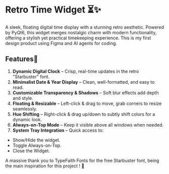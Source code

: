 # Retro Time Widget ⏳✨

A sleek, floating digital time display with a stunning retro aesthetic. Powered by PyQt6, this widget merges nostalgic charm with modern functionality, offering a stylish yet practical timekeeping experience.
This is my first design product using Figma and AI agents for coding.

## Features🌟 
1. **Dynamic Digital Clock** – Crisp, real-time updates in the retro "Starbuster" font.
2. **Minimalist Date & Year Display** – Clean, well-formatted, and easy to read.
3. **Customizable Transparency & Shadows** – Soft blur effects add depth and style.
4. **Floating & Resizable** – Left-click & drag to move, grab corners to resize seamlessly.
5. **Hue Shifting** – Right-click & drag up/down to subtly shift colors for a dynamic look.
6. **Always-on-Top Mode** – Keep it visible above all windows when needed.
7. **System Tray Integration** – Quick access to:
  - Show/Hide the widget.
  - Toggle Always-on-Top.
  - Close the Widget.

A massive thank you to TypeFaith Fonts for the free Starbuster font, being the main inspiration for this project ! 🚀

